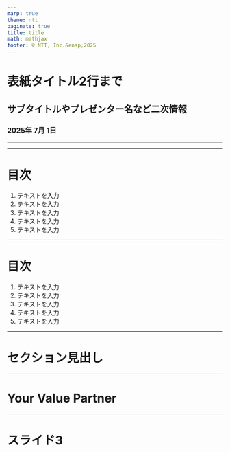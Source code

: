 ```yaml
---
marp: true
theme: ntt
paginate: true
title: title
math: mathjax
footer: © NTT, Inc.&ensp;2025
---
```


<!--class: title-->
<!-- _paginate: skip -->
<!-- あとで削除 -->

# 表紙タイトル2行まで

## サブタイトルやプレゼンター名など二次情報

### 2025年 7月 1日

<!-- カンペ -->

---

---

<!--class: slide-->

# 目次

1. テキストを入力
2. テキストを入力
3. テキストを入力
4. テキストを入力
5. テキストを入力

---

# 目次

1. テキストを入力
2. テキストを入力
3. テキストを入力
4. テキストを入力
5. テキストを入力

---

<!--class: subtitle-->

# セクション見出し

---

<!--class: last-->

# Your Value Partner

---

<!--class: slide-->

# スライド3
